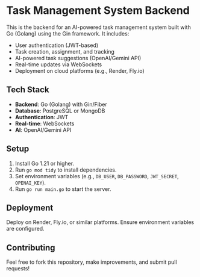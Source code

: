 # Task Management System Backend

This is the backend for an AI-powered task management system built with Go (Golang) using the Gin framework. It includes:

- User authentication (JWT-based)
- Task creation, assignment, and tracking
- AI-powered task suggestions (OpenAI/Gemini API)
- Real-time updates via WebSockets
- Deployment on cloud platforms (e.g., Render, Fly.io)

## Tech Stack
- **Backend**: Go (Golang) with Gin/Fiber
- **Database**: PostgreSQL or MongoDB
- **Authentication**: JWT
- **Real-time**: WebSockets
- **AI**: OpenAI/Gemini API

## Setup
1. Install Go 1.21 or higher.
2. Run `go mod tidy` to install dependencies.
3. Set environment variables (e.g., `DB_USER`, `DB_PASSWORD`, `JWT_SECRET`, `OPENAI_KEY`).
4. Run `go run main.go` to start the server.

## Deployment
Deploy on Render, Fly.io, or similar platforms. Ensure environment variables are configured.

## Contributing
Feel free to fork this repository, make improvements, and submit pull requests!